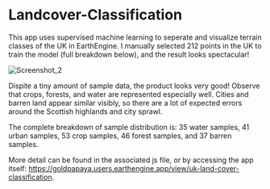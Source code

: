 # Landcover-Classification
This app uses supervised machine learning to seperate and visualize terrain classes of the UK in EarthEngine. 
I manually selected 212 points in the UK to train the model (full breakdown below), and the result looks spectacular!

![Screenshot_2](https://user-images.githubusercontent.com/93890310/211419188-874eb938-5bc6-4e72-94b8-ed5d4d041c2b.png)

Dispite a tiny amount of sample data, the product looks very good! Observe that crops, forests, and water are represented
especially well. Cities and barren land appear similar visibly, so there are a lot of expected errors around the Scottish 
highlands and city sprawl.

The complete breakdown of sample distribution is:
35 water samples,
41 urban samples,
53 crop samples,
46 forest samples,
and 37 barren samples.

More detail can be found in the associated js file, or by accessing the app itself: https://goldpapaya.users.earthengine.app/view/uk-land-cover-classification.
